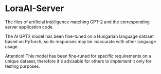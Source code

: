 # LoraAI-Server
The files of artificial intelligence matching GPT-2 and the corresponding server application code.

The AI GPT2 model has been fine-tuned on a Hungarian language dataset based on PyTorch, so its responses may be inaccurate with other language usage.

Attention! This model has been fine-tuned for specific requirements on a unique dataset, therefore it's advisable for others to implement it only for testing purposes.
